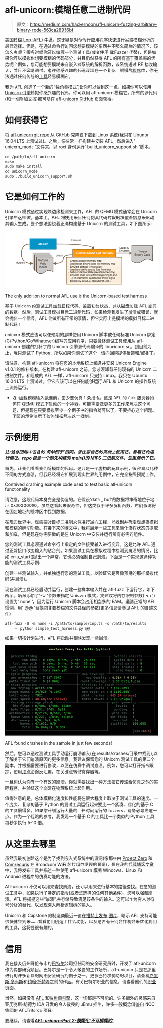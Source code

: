 # afl-unicorn:模糊任意二进制代码

> 原文：<https://medium.com/hackernoon/afl-unicorn-fuzzing-arbitrary-binary-code-563ca28936bf>

[美国模糊 Lop (AFL)](http://lcamtuf.coredump.cx/afl/) 牛逼。这无疑是对命令行应用程序快速进行尖端模糊分析的最佳选择。但是，在通过命令行访问您想要模糊的东西并不那么简单的情况下，该怎么办呢？很多时候你可以编写一个测试工具(或者使用 [libFuzzer](https://llvm.org/docs/LibFuzzer.html) 代替)，但是如果你可以模拟你想要模糊的代码部分，并且仍然获得 AFL 的所有基于覆盖率的优势呢？例如，您可能想要模糊来自嵌入式系统的解析函数，该系统通过 RF 接收输入，并且不容易调试。也许你感兴趣的代码深埋在一个复杂、缓慢的[程序](https://hackernoon.com/tagged/program)中，你无法通过任何传统的[工具](https://hackernoon.com/tagged/tools)轻易模糊它。

我为 AFL 创造了一个新的“独角兽模式”,让你可以做到这一点。如果你可以使用 [Unicorn 引擎](https://github.com/unicorn-engine/unicorn)模拟你感兴趣的代码，你可以用 afl-unicorn 模糊它。所有的源代码(和一堆附加文档)都可以在 [afl-unicorn GitHub 页面](https://github.com/njv299/afl-unicorn)获得。

# 如何获得它

将 [afl-unicorn git repo](https://github.com/njv299/afl-unicorn) 从 GitHub 克隆或下载到 Linux 系统(我只在 Ubuntu 16.04 LTS 上测试过)。之后，像往常一样构建并安装 AFL，然后进入' unicorn_mode '文件夹，以 root 身份运行' build_unicorn_support.sh '脚本。

```
cd /path/to/afl-unicorn
make
sudo make install
cd unicorn_mode
sudo ./build_unicorn_support.sh
```

# 它是如何工作的

Unicorn 模式通过实现块边缘检测来工作，AFL 的 QEMU 模式通常会在 Unicorn 引擎中这样做。基本上，AFL 将使用来自任何仿真代码片段的块覆盖信息来驱动其输入生成。整个想法围绕着正确构建基于 Unicorn 的测试工具，如下图所示:

![](img/5d25f2b6c225b40f520a0a46f98a91b9.png)

The only addition to normal AFL use is the Unicorn-based test harness

基于 Unicorn 的测试工具加载目标代码，设置初始状态，并从磁盘加载 AFL 变异的数据。然后，测试工具模拟目标二进制代码，如果检测到发生了崩溃或错误，就会抛出一个信号。AFL 会做所有正常的事情，但它实际上是模糊的模拟目标二进制代码！

unicorn 模式应该可以像预期的那样使用 Unicorn 脚本或任何标准 Unicorn 绑定(C/Python/Go/Whatever)编写的应用程序，只要最终测试工具使用从 afl-unicorn 创建的打补丁的 Unicorn 引擎源代码编译的 libunicorn.so。到目前为止，我只测试了 Python，所以如果你测试了这个，请向回购提供反馈和/或补丁。

请注意，构建 afl-unicorn 将在您的本地系统上编译并安装 Unicorn Engine v1.0.1 的修补版本。在构建 afl-unicorn 之前，您必须卸载任何现有的 Unicorn 二进制文件。和现成的 AFL 一样，afl-unicorn 只支持 Linux。我只在 Ubuntu 16.04 LTS 上测试过，但它应该可以在任何能够运行 AFL 和 Unicorn 的操作系统上流畅运行。

*   ***注*** :加载模糊输入数据前，至少要仿真 1 条指令。这是 AFL 的 fork 服务器如何在 QEMU 模式下启动的一个神器。可能需要做更多的工作来解决这个问题，但是现在只要模拟至少一个例子中的指令就可以了，不要担心这个问题。下面的示例演示了如何轻松解决这一限制。

# 示例使用

***注:这与回购中包含的‘简单例子’相同。请在您自己的系统上使用它，看看它的运行情况。repo 包含一个预先构建的 main()的 MIPS 二进制文件，这里演示了它。***

首先，让我们看看我们将模糊的代码。这只是一个虚构的玩具示例，很容易以几种不同的方式崩溃，但我已经将它扩展到现实世界的用例中，它完全按照预期工作。

Contrived crashing example code used to test basic afl-unicorn functionality

请注意，这段代码本身完全是伪造的。它假设‘data _ buf’的数据将神奇地位于地址 0x00300000。虽然这看起来很奇怪，但这类似于许多解析函数，它们假设将在固定地址的缓冲区中找到数据。

在现实世界中，您需要对目标二进制文件进行逆向工程，以找到并确定您想要模拟和模糊的确切功能。在接下来的博文中，我将展示一些工具来简化流程状态的提取和加载，但是现在你需要做的是在 Unicorn 中安装并运行所有必需的组件。

您的测试工具必须通过命令行上指定的文件接受输入进行变异。这是允许 AFL 通过正常接口改变输入的粘合剂。如果测试工具在模拟过程中检测到崩溃的情况，比如 emu_start()抛出一个异常，它也必须强制自己崩溃。下面是一个实现这两种功能的测试工具示例:

创建一些测试输入，并单独运行您的测试工具，以验证它是否像预期的那样模拟代码(并崩溃)。

现在测试工具已经启动并运行，创建一些样本输入并在 afl-fuzz 下运行它，如下所示。确保添加了'-U '参数来指定 Unicorn 模式，我建议将内存限制参数('-m ')设置为' none '，因为运行 Unicorn 脚本会占用相当多的 RAM。遵循正常的 AFL 惯例，用' @@ '替换包含要模糊的文件路径的参数(更多信息请参见 AFL 的自述文件)

```
afl-fuzz -U -m none -i /path/to/sample/inputs -o /path/to/results 
    -- python simple_test_harness.py @@
```

如果一切按计划进行，AFL 将启动并很快发现一些崩溃。

![](img/f18e05bc6b50808d428a5c43e3a8cec6.png)

AFL found crashes in the sample in just few seconds!

然后，您可以通过测试工具手动运行崩溃输入(在 results/crashes/目录中找到),以了解关于它们崩溃原因的更多信息。我建议保留您的 Unicorn 测试工具的第二个副本，并根据需要进行修改，以便在仿真中调试崩溃。例如，您可以打开指令跟踪，使用[顶点](http://www.capstone-engine.org)沿途反汇编，在关键点转储寄存器等。

一旦你认为你有一个有效的崩溃，你就需要找出一种方法把它传递给仿真之外的实际程序，并验证这个崩溃在物理系统上起作用。

值得注意的是，总体模糊化速度和性能将在很大程度上取决于测试工具的速度。一个庞大、复杂的基于 Python 的测试工具运行起来要比一个紧凑、优化的基于 C 的工具慢得多。如果您计划运行大量的、长时间运行的 fuzzers，请务必考虑这一点。作为一个粗略的参考，我发现一个基于 C 的工具比一个类似的 Python 工具每秒多执行 5-10 倍。

# 从这里去哪里

虽然我最初创建这个是为了找到嵌入式系统中的漏洞(像那些由 [Project Zero](https://googleprojectzero.blogspot.com/2017/04/over-air-exploiting-broadcoms-wi-fi_4.html) 和 [Comsecuris](https://comsecuris.com/blog/posts/luaqemu_bcm_wifi/) 在 Broadcom WiFi 芯片组中发现的漏洞)，但在我的[后续博客文章](https://hackernoon.com/afl-unicorn-part-2-fuzzing-the-unfuzzable-bea8de3540a5)中，我将发布工具并描述一种使用 afl-unicorn 模糊 Windows、Linux 和 Android 进程中的仿真功能的方法。

Afl-unicorn 不仅可以用来查找崩溃，还可以用来进行基本的路径查找。在您的测试工具中，如果执行了特定的指令(或者您选择的任何其他条件)，您可以强制崩溃。AFL 将捕捉这些“崩溃”,并存储导致满足该条件的输入。这可以作为穷人对符号分析的替代，以发现深入解析逻辑树的输入。

Unicorn 和 Capstone 的制造商最近一直在[推特上发布](https://twitter.com/capstone_engine/status/925327798566129664) [图片](https://twitter.com/capstone_engine/status/899990577147633665)，暗示 AFL 支持可能很快就会到来……看看他们创造了什么功能，以及是否有任何合作机会来优化我们的工具，这将是很有趣的。

# 信用

我在俄亥俄州哥伦布市的[巴特尔](https://www.battelle.org/cyber)公司担任网络安全研究员时，开发了 afl-unicorn 作为内部研究项目。巴特尔是一个令人敬畏的工作场所，afl-unicorn 只是在那里进行的许多新颖的网络安全研究的例子之一。更多巴特尔赞助的项目，请查看[克里斯·多玛斯](https://github.com/xoreaxeaxeax)和[约翰·托特希](https://github.com/cetfor)之前的作品。有关巴特尔职业的信息，请查看他们的[职业页面](https://www.battelle.org/cyber-careers)。

当然，如果没有 [AFL](http://lcamtuf.coredump.cx/afl/) 和[独角兽引擎](http://www.unicorn-engine.org/)，这一切都是不可能的。许多额外的灵感来自亚历克斯·胡德为 IDA 开发的令人敬畏的 uEmu 插件，许多一般概念借鉴自 NCC 集团的 AFLTriforce 项目。

要继续，请查看[***AFL-unicorn:Part 2-模糊化‘不可模糊的’***](https://hackernoon.com/afl-unicorn-part-2-fuzzing-the-unfuzzable-bea8de3540a5)